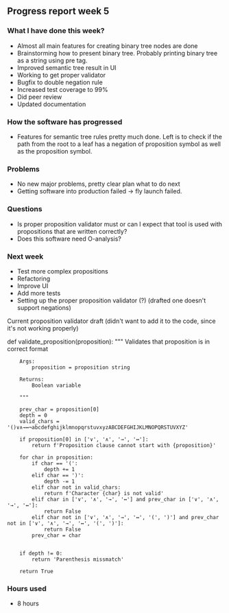 ## Progress report week 5

### What I have done this week?
  - Almost all main features for creating binary tree nodes are done
  - Brainstorming how to present binary tree. Probably printing binary tree as a string using pre tag.
  - Improved semantic tree result in UI
  - Working to get proper validator
  - Bugfix to double negation rule
  - Increased test coverage to 99%
  - Did peer review
  - Updated documentation

### How the software has progressed 
  - Features for semantic tree rules pretty much done. Left is to check if the path from the root to a leaf has a negation of proposition symbol as well as the proposition symbol.
 
### Problems
  - No new major problems, pretty clear plan what to do next
  - Getting software into production failed -> fly launch failed.

### Questions
  - Is proper proposition validator must or can I expect that tool is used with propositions that are written correctly?
  - Does this software need O-analysis? 
  
### Next week
  - Test more complex propositions
  - Refactoring
  - Improve UI
  - Add more tests
  - Setting up the proper proposition validator (?) (drafted one doesn't support negations)

Current proposition valídator draft (didn't want to add it to the code, since it's not working properly)

def validate_proposition(proposition):
        """ Validates that proposition is in correct format

        Args:
            proposition = proposition string

        Returns:
            Boolean variable

        """

        prev_char = proposition[0]
        depth = 0
        valid_chars = '()∨∧→↔¬abcdefghijklmnopqrstuvxyzABCDEFGHIJKLMNOPQRSTUVXYZ'

        if proposition[0] in ['∨', '∧', '→', '↔']:
            return f'Proposition clause cannot start with {proposition}'
        
        for char in proposition:
            if char == '(':
                depth += 1
            elif char == ')':
                depth -= 1
            elif char not in valid_chars:
                return f'Character {char} is not valid'
            elif char in ['∨', '∧', '→', '↔'] and prev_char in ['∨', '∧', '→', '↔']:
                return False
            elif char not in ['∨', '∧', '→', '↔', '(', ')'] and prev_char not in ['∨', '∧', '→', '↔', '(', ')']:
                return False 
            prev_char = char
            

        if depth != 0:        
            return 'Parenthesis missmatch' 
    
        return True


### Hours used
  - 8 hours
